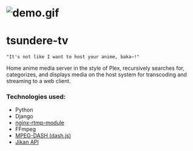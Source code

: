 # <img src="https://github.com/wgoode3/tsundere-tv/blob/master/demo.gif?raw=true" alt="demo.gif" />

# tsundere-tv

``` 
"It's not like I want to host your anime, baka~!" 
```

Home anime media server in the style of Plex, recursively searches for, categorizes, and displays media on the host system for transcoding and streaming to a web client. 

### Technologies used: 
* Python
* Django
* [nginx-rtmp-module](https://github.com/ut0mt8/nginx-rtmp-module)
* FFmpeg
* [MPEG-DASH (dash.js)](https://github.com/Dash-Industry-Forum/dash.js)
* [Jikan API](https://github.com/jikan-me/jikan)
